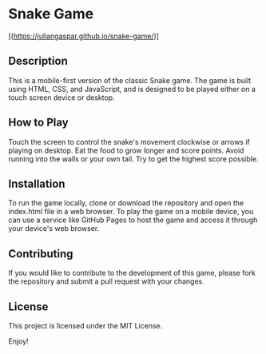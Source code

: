 # Snake Game
[(https://juliangaspar.github.io/snake-game/)]

## Description
This is a mobile-first version of the classic Snake game. The game is built using HTML, CSS, and JavaScript, and is designed to be played either on a touch screen device or desktop.

## How to Play
Touch the screen to control the snake's movement clockwise or arrows if playing on desktop.
Eat the food to grow longer and score points.
Avoid running into the walls or your own tail.
Try to get the highest score possible.

## Installation
To run the game locally, clone or download the repository and open the index.html file in a web browser. To play the game on a mobile device, you can use a service like GitHub Pages to host the game and access it through your device's web browser.

## Contributing
If you would like to contribute to the development of this game, please fork the repository and submit a pull request with your changes.

## License
This project is licensed under the MIT License.

Enjoy!
